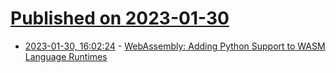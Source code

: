 # [Published on 2023-01-30](index.md)

* [2023-01-30, 16:02:24](https://news.ycombinator.com/item?id=34581487) - [WebAssembly: Adding Python Support to WASM Language Runtimes](https://wasmlabs.dev/articles/python-wasm32-wasi/)
